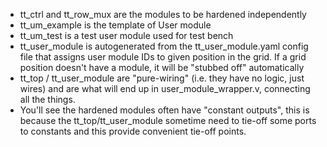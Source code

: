 * tt_ctrl and tt_row_mux are the modules to be hardened independently
* tt_um_example is the template of User module
* tt_um_test is a test user module used for test bench
* tt_user_module is autogenerated from the tt_user_module.yaml config file that assigns user module IDs to given position in the grid. If a grid position doesn't have a module, it will be "stubbed off" automatically
* tt_top / tt_user_module are "pure-wiring" (i.e. they have no logic, just wires) and are what will end up in user_module_wrapper.v, connecting all the things.
* You'll see the hardened modules often have "constant outputs", this is because the tt_top/tt_user_module sometime need to tie-off some ports to constants and this provide convenient tie-off points. 
